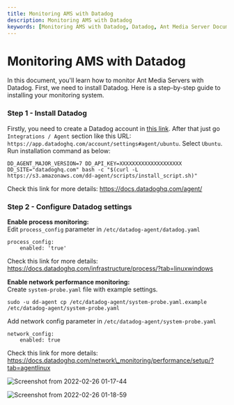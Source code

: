 ```yaml
---
title: Monitoring AMS with Datadog
description: Monitoring AMS with Datadog
keywords: [Monitoring AMS with Datadog, Datadog, Ant Media Server Documentation, Ant Media Server Tutorials]
---
```


# Monitoring AMS with Datadog

In this document, you'll learn how to monitor Ant Media Servers with Datadog. First, we need to install Datadog. Here is a step-by-step guide to installing your monitoring system.

### Step 1 - Install Datadog

Firstly, you need to create a Datadog account in [this link](https://www.datadoghq.com/). After that just go ```Integrations / Agent``` section like this URL: ```https://app.datadoghq.com/account/settings#agent/ubuntu```. Select ```Ubuntu```. Run installation command as below:

    DD_AGENT_MAJOR_VERSION=7 DD_API_KEY=XXXXXXXXXXXXXXXXXXXX DD_SITE="datadoghq.com" bash -c "$(curl -L https://s3.amazonaws.com/dd-agent/scripts/install_script.sh)"
    

Check this link for more details: https://docs.datadoghq.com/agent/

### Step 2 - Configure Datadog settings

**Enable process monitoring:**  
Edit ```process_config``` parameter in ```/etc/datadog-agent/datadog.yaml```

    process_config:
        enabled: 'true'
    

Check this link for more details: https://docs.datadoghq.com/infrastructure/process/?tab=linuxwindows

**Enable network performance monitoring:**  
Create ```system-probe.yaml``` file with example settings.

    sudo -u dd-agent cp /etc/datadog-agent/system-probe.yaml.example /etc/datadog-agent/system-probe.yaml
    

Add network config parameter in ```/etc/datadog-agent/system-probe.yaml```

    network_config: 
        enabled: true
    

Check this link for more details: https://docs.datadoghq.com/network\_monitoring/performance/setup/?tab=agentlinux

![Screenshot from 2022-02-26 01-17-44](https://user-images.githubusercontent.com/9084130/155810678-ffffc331-c44a-4892-a6f5-4c1f6bf0e48b.png)

![Screenshot from 2022-02-26 01-18-59](https://user-images.githubusercontent.com/9084130/155810785-7806210c-3bf2-4866-8fb3-007095679343.png)
